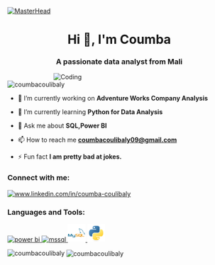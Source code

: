 [![MasterHead](https://user-images.githubusercontent.com/119062221/204143150-6627f9af-0a92-4c64-80cc-158b18ee85ff.gif)](https://rishavchanda.io)
<h1 align="center">Hi 👋, I'm Coumba</h1>




<h3 align="center">A passionate data analyst from Mali</h3>


<img align="right" alt="Coding" width="400" src="https://user-images.githubusercontent.com/119062221/204145513-b786a634-c84a-4f86-b2d6-2efbe5bc9517.gif">



<p align="left"> <img src="https://komarev.com/ghpvc/?username=coumbacoulibaly&label=Profile%20views&color=0e75b6&style=flat" alt="coumbacoulibaly" /> </p>

- 🔭 I’m currently working on **Adventure Works Company Analysis**



- 🌱 I’m currently learning **Python for Data Analysis**

- 💬 Ask me about **SQL,Power BI**

- 📫 How to reach me **coumbacoulibaly09@gmail.com**

- ⚡ Fun fact **I am pretty bad at jokes.**

<h3 align="left">Connect with me:</h3>
<p align="left">
<a href="https://linkedin.com/in/www.linkedin.com/in/coumba-coulibaly" target="blank"><img align="center" src="https://raw.githubusercontent.com/rahuldkjain/github-profile-readme-generator/master/src/images/icons/Social/linked-in-alt.svg" alt="www.linkedin.com/in/coumba-coulibaly" height="30" width="40" /></a>
</p>

<h3 align="left">Languages and Tools:</h3>
<p align="left"> <a href="https://powerbi.microsoft.com/" target="_blank" rel="noreferrer"> <img src="https://upload.wikimedia.org/wikipedia/commons/c/cf/New_Power_BI_Logo.svg" alt="power bi" width="40" height="40"/> </a> <a href="https://www.microsoft.com/en-us/sql-server" target="_blank" rel="noreferrer"> <img src="https://www.svgrepo.com/show/303229/microsoft-sql-server-logo.svg" alt="mssql" width="40" height="40"/> </a> <a href="https://www.mysql.com/" target="_blank" rel="noreferrer"> <img src="https://raw.githubusercontent.com/devicons/devicon/master/icons/mysql/mysql-original-wordmark.svg" alt="mysql" width="40" height="40"/> </a> <a href="https://www.python.org" target="_blank" rel="noreferrer"> <img src="https://raw.githubusercontent.com/devicons/devicon/master/icons/python/python-original.svg" alt="python" width="40" height="40"/> </a> </p>
<p><img align="left" src="https://github-readme-stats.vercel.app/api/top-langs?username=coumbacoulibaly&show_icons=true&locale=en&layout=compact" alt="coumbacoulibaly" /></p>

<p>&nbsp;<img align="center" src="https://github-readme-stats.vercel.app/api?username=coumbacoulibaly&show_icons=true&locale=en" alt="coumbacoulibaly" /></p>


